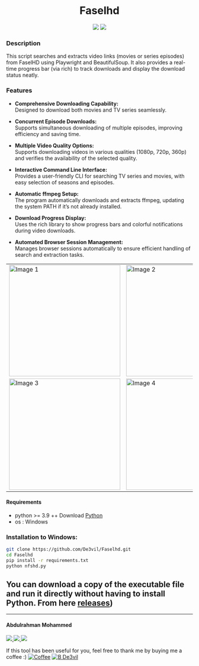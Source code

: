 <h1 align="center">
  <br>
  <br>
  Faselhd
  <br>  
</h1>


<p align="center">
  <img src="https://img.shields.io/badge/Author-De3vil-orange">
  <img src="https://img.shields.io/badge/Written%20In-Python-blue?style=flat-square">
</p>


### Description
This script searches and extracts video links (movies or series episodes) from FaselHD using Playwright and BeautifulSoup. 
It also provides a real-time progress bar (via rich) to track downloads and display the download status neatly.
### Features
- **Comprehensive Downloading Capability:**  
  Designed to download both movies and TV series seamlessly.

- **Concurrent Episode Downloads:**  
  Supports simultaneous downloading of multiple episodes, improving efficiency and saving time.
  
- **Multiple Video Quality Options:**  
  Supports downloading videos in various qualities (1080p, 720p, 360p) and verifies the availability of the selected quality.
  
- **Interactive Command Line Interface:**  
  Provides a user-friendly CLI for searching TV series and movies, with easy selection of seasons and episodes.
  
- **Automatic ffmpeg Setup:**  
  The program automatically downloads and extracts ffmpeg, updating the system PATH if it’s not already installed.

- **Download Progress Display:**  
  Uses the rich library to show progress bars and colorful notifications during video downloads.

- **Automated Browser Session Management:**  
    Manages browser sessions automatically to ensure efficient handling of search and extraction tasks.

<table>
  <tr>
    <td><img src="[src/1.jpg](https://github.com/De3vil/Faselhd/blob/main/scr/1.jpg)" alt="Image 1" width="300"/></td>
    <td><img src="src/2.jpg" alt="Image 2" width="300"/></td>
  </tr>
  <tr>
    <td><img src="src/3.jpg" alt="Image 3" width="300"/></td>
    <td><img src="src/14.jpg" alt="Image 4" width="300"/></td>
  </tr>
</table>


#### Requirements
* python >= 3.9 ++ Download [Python]([https://www.python.org/ftp/python/3.8.10/python-3.8.10-amd64.exe](https://www.python.org/ftp/python/3.13.2/python-3.13.2-amd64.exe))
* os : Windows

### Installation to Windows:

```bash
git clone https://github.com/De3vil/Faselhd.git
cd Faselhd
pip install -r requirements.txt
python nfshd.py
```
## You can download a copy of the executable file and run it directly without having to install Python. From here [releases]([https://github.com/De3vil/KLogger/releases))





***
<h4> Abdulrahman Mohammed </h4>
  <a href="https://t.me/De3vil_3">
     <img src="https://img.shields.io/badge/De3vil_3-blue?style=for-the-badge&logo=Telegram&logoColor=00AEFF&labelColor=black&color=black">
</a>
  <a href="https://www.facebook.com/De3vil.3">
     <img src="https://img.shields.io/badge/De3vil.3-blue?style=for-the-badge&logo=Facebook&logoColor=00AEFF&labelColor=black&color=black">
  </a>
</a>
  <a href="https://x.com/De3vil0">
     <img src="https://img.shields.io/badge/De3vil0-blue?style=for-the-badge&logo=x&logoColor=00AEFF&labelColor=black&color=black">
  </a>


If this tool has been useful for you, feel free to thank me by buying me a coffee :)
[![Coffee](https://www.buymeacoffee.com/assets/img/custom_images/orange_img.png)](https://www.buymeacoffee.com/De3vil)
 [![B De3vil](https://img.shields.io/badge/$-support-ff69b4.svg?style=flat)](https://www.paypal.com/paypalme/De3vil01)
